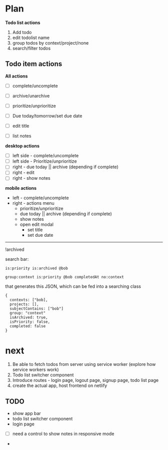 # Plan

**Todo list actions**

1. Add todo
2. edit todolist name
3. group todos by context/project/none
4. search/filter todos

## Todo item actions

**All actions**
* [ ] complete/uncomplete
* [ ] archive/unarchive
* [ ] prioritize/unprioritize
* [ ] Due today/tomorrow/set due date
* [ ] edit title
* [ ] list notes


**desktop actions**
* [ ] left side - complete/uncomplete
* [ ] left side - Prioritize/unprioritize
* [ ] right - due today || archive (depending if complete)
* [ ] right - edit
* [ ] right - show notes

**mobile actions**
* left - complete/uncomplete
* right - actions menu
  * prioritize/unprioritize
  * due today || archive (depending if complete)
  * show notes
  * open edit modal
    * set title
    * set due date

---

!archived


search bar:
```
is:priority is:archived @bob

group:context is:priority @bob completedAt no:context
```

that generates this JSON, which can be fed into a searching class
```
{
  contexts: ["bob],
  projects: [],
  subjectContains: ["bob"]
  group: "context"
  isArchived: true,
  isPriority: false,
  completed: false
}

```

# next

1. Be able to fetch todos from server using service worker (explore how service workers work)
2. Todo list switcher component
3. Introduce routes - login page, logout page, signup page, todo list page
4. create the actual app, host frontend on netlify


## TODO

* show app bar
* todo list switcher component
* login page
* [ ] need a control to show notes in responsive mode
*
